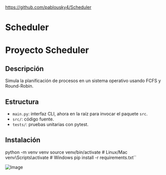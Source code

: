 https://github.com/pablousky4/Scheduler
# Scheduler
# Proyecto Scheduler

## Descripción
Simula la planificación de procesos en un sistema operativo usando FCFS y Round-Robin.

## Estructura
- `main.py`: interfaz CLI, ahora en la raíz para invocar el paquete `src`.
- `src/`: código fuente.
- `tests/`: pruebas unitarias con pytest.

## Instalación
python -m venv venv
source venv/bin/activate     # Linux/Mac
venv\Scripts\activate        # Windows
pip install -r requirements.txt``

![Image](https://github.com/user-attachments/assets/f7ce803c-4864-4e8c-9547-ebd9c7c2c65a)